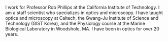 I work for Professor Rob Phillips at the California Institute of Technology.  I am a staff scientist who specializes in optics and microscopy.  I have taught optics and microscopy at Caltech, the Gwang-Ju Institute of Science and Technology (GIST Korea), and the Physiology course at the Marine Biological Laboratory in Woodshole, MA.  I have been in optics for over 20 years.
